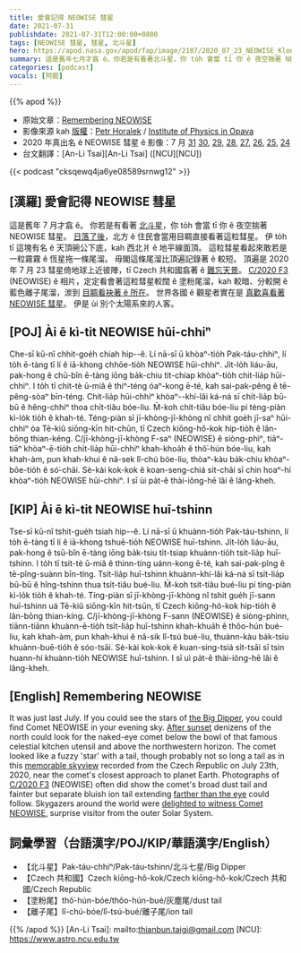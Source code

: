 ```yaml
---
title: 愛會記得 NEOWISE 彗星
date: 2021-07-31
publishdate: 2021-07-31T12:00:00+0800
tags: [NEOWISE 彗星, 彗星, 北斗星]
hero: https://apod.nasa.gov/apod/fap/image/2107/2020_07_23_NEOWISE_Klondik_Combine1_Samostatne_1100px.jpg
summary: 這是舊年七月才翕 ê。你若是有看著北斗星，你 to̍h 會當 tī 你 ê 夜空揣著 NEOWISE 彗星。
categories: [podcast]
vocals: [阿錕]
---
```


{{% apod %}}

- 原始文章：[Remembering NEOWISE](https://apod.nasa.gov/apod/ap210731.html)
- 影像來源 kah [版權][copyright]：[Petr Horalek](http://www.astronom.cz/horalek/?page_id=20) / [Institute of Physics in Opava](https://www.slu.cz/phys/en/)
- 2020 年真出名 ê NEOWISE 彗星 ê 影像：7 月 [31](https://www.facebook.com/media/set/?set=a.2818635991573935&type=3) [30](https://www.facebook.com/media/set/?set=a.2814764565294411&type=3), [29](https://www.facebook.com/media/set/?set=a.2811464625624405&type=3), [28](https://www.facebook.com/media/set/?set=a.2808659892571545&type=3), [27](https://www.facebook.com/media/set/?set=a.2806003322837202&type=3), [26](https://www.facebook.com/media/set/?set=a.2803425026428365&type=3), [25](https://www.facebook.com/media/set/?set=a.2800436196727248&type=3), [24](https://www.facebook.com/media/set/?set=a.2797140183723516&type=3)
- 台文翻譯：[An-Li Tsai][An-Li Tsai] ([NCU][NCU])

{{< podcast "cksqewq4ja6ye08589srnwg12" >}}

## [漢羅] 愛會記得 NEOWISE 彗星
這是舊年 7 月才翕 ê。
你若是有看著 [北斗星][the Big Dipper]，你 to̍h 會當 tī 你 ê 夜空揣著 NEOWISE 彗星。
[日落了後][After sunset]，北方 ê 住民會當用目睭直接看著這粒彗星。
伊 to̍h tī 這塊有名 ê 天頂碗公下底，kah 西北爿 ê 地平線面頂。
這粒彗星看起來敢若是一粒霧霧 ê 恆星拖一條尾溜。
毋閣這條尾溜比頂遍記錄著 ê 較短。
頂遍是 2020 年 7 月 23 彗星倚地球上近彼陣，tī Czech 共和國翕著 ê [難忘天景][memorable skyview]。
[C/2020 F3][C/2020 F3] (NEOWISE) ê 相片，定定看會著這粒彗星較闊 ê 塗粉尾溜，kah 較暗、分較開 ê 藍色離子尾溜，湠到 [目睭看袂著 ê 所在][farther than the eye]。
世界各國 ê 觀星者實在是 [真歡喜看著 NEOWISE 彗星][delighted to witness Comet NEOWISE]。
伊是 ùi 別个太陽系來的人客。

## [POJ] Ài ē kì-tit NEOWISE hūi-chhiⁿ
Che-sī kū-nî chhit-goe̍h chiah hip--ê.
Lí nā-sī ū khòaⁿ-tio̍h Pak-táu-chhiⁿ, lí to̍h ē-tàng tī lí ê iā-khong chhōe-tio̍h NEOWISE hūi-chhiⁿ.
Ji̍t-lo̍h liáu-āu, pak-hong ê chū-bîn ē-tàng iōng ba̍k-chiu ti̍t-chiap khòaⁿ-tio̍h chit-lia̍p hūi-chhiⁿ.
I to̍h tī chit-tè ū-miâ ê thiⁿ-téng óaⁿ-kong ē-té, kah sai-pak-pêng ê tē-pêng-sòaⁿ bīn-téng.
Chit-lia̍p hūi-chhiⁿ khòaⁿ--khí-lâi ká-ná sī chi̍t-lia̍p bū-bū ê hêng-chhiⁿ thoa chi̍t-tiâu bóe-liu.
M̄-koh chit-tiâu bóe-liu pí téng-piàn kì-lo̍k tio̍h ê khah-té.
Téng-piàn sī jī-khòng-jī-khòng nî chhit goe̍h jī-saⁿ hūi-chhiⁿ óa Tē-kiû siōng-kīn hit-chūn, tī Czech kiōng-hô-kok hip-tio̍h ê lân-bōng thian-kéng.
C/jī-khòng-jī-khòng F-saⁿ (NEOWISE) ê siòng-phìⁿ, tiāⁿ-tiāⁿ khòaⁿ-ē-tio̍h chi̍t-lia̍p hūi-chhiⁿ khah-khoa̍h ê thô͘-hún bóe-liu, kah khah-àm, pun khah-khui ê nâ-sek lî-chú bóe-liu, thòaⁿ-kàu ba̍k-chiu khòaⁿ-bōe-tio̍h ê só͘-chāi.
Sè-kài kok-kok ê koan-seng-chiá si̍t-chāi sī chin hoaⁿ-hí khòaⁿ-tio̍h NEOWISE hūi-chhiⁿ.
I sī ùi pa̍t-ê thài-iông-hē lâi ê lâng-kheh.

## [KIP] Ài ē kì-tit NEOWISE huī-tshinn
Tse-sī kū-nî tshit-gue̍h tsiah hip--ê.
Lí nā-sī ū khuànn-tio̍h Pak-táu-tshinn, lí to̍h ē-tàng tī lí ê iā-khong tshuē-tio̍h NEOWISE huī-tshinn.
Ji̍t-lo̍h liáu-āu, pak-hong ê tsū-bîn ē-tàng iōng ba̍k-tsiu ti̍t-tsiap khuànn-tio̍h tsit-lia̍p huī-tshinn.
I to̍h tī tsit-tè ū-miâ ê thinn-tíng uánn-kong ē-té, kah sai-pak-pîng ê tē-pîng-suànn bīn-tíng.
Tsit-lia̍p huī-tshinn khuànn-khí-lâi ká-ná sī tsi̍t-lia̍p bū-bū ê hîng-tshinn thua tsi̍t-tiâu bué-liu.
M̄-koh tsit-tiâu bué-liu pí tíng-piàn kì-lo̍k tio̍h ê khah-té.
Tíng-piàn sī jī-khòng-jī-khòng nî tshit gue̍h jī-sann huī-tshinn uá Tē-kiû siōng-kīn hit-tsūn, tī Czech kiōng-hô-kok hip-tio̍h ê lân-bōng thian-kíng.
C/jī-khòng-jī-khòng F-sann (NEOWISE) ê siòng-phìnn, tiānn-tiānn khuànn-ē-tio̍h tsi̍t-lia̍p huī-tshinn khah-khua̍h ê thôo-hún bué-liu, kah khah-àm, pun khah-khui ê nâ-sik lî-tsú bué-liu, thuànn-kàu ba̍k-tsiu khuànn-buē-tio̍h ê sóo-tsāi.
Sè-kài kok-kok ê kuan-sing-tsiá si̍t-tsāi sī tsin huann-hí khuànn-tio̍h NEOWISE huī-tshinn.
I sī uì pa̍t-ê thài-iông-hē lâi ê lâng-kheh.

## [English] Remembering NEOWISE
It was just last July.
If you could see the stars of [the Big Dipper][the Big Dipper], you could find Comet NEOWISE in your evening sky.
[After sunset][After sunset] denizens of the north could look for the naked-eye comet below the bowl of that famous celestial kitchen utensil and above the northwestern horizon.
The comet looked like a fuzzy 'star' with a tail, though probably not so long a tail as in this [memorable skyview][memorable skyview] recorded from the Czech Republic on July 23th, 2020, near the comet's closest approach to planet Earth.
Photographs of [C/2020 F3][C/2020 F3] (NEOWISE) often did show the comet's broad dust tail and fainter but separate bluish ion tail extending [farther than the eye][farther than the eye] could follow.
Skygazers around the world were [delighted to witness Comet NEOWISE][delighted to witness Comet NEOWISE], surprise visitor from the outer Solar System.


## 詞彙學習（台語漢字/POJ/KIP/華語漢字/English）


- 【北斗星】Pak-táu-chhiⁿ/Pak-táu-tshinn/北斗七星/Big Dipper
- 【Czech 共和國】Czech kiōng-hô-kok/Czech kiōng-hô-kok/Czech 共和國/Czech Republic
- 【塗粉尾】thô͘-hún-bóe/thôo-hún-bué/灰塵尾/dust tail
- 【離子尾】lî-chú-bóe/lî-tsú-bué/離子尾/ion tail



{{% /apod %}}
[An-Li Tsai]: mailto:thianbun.taigi@gmail.com
[NCU]: https://www.astro.ncu.edu.tw

[copyright]: https://apod.nasa.gov/apod/fap/lib/about_apod.html#srapply

[the Big Dipper]:https://apod.nasa.gov/apod/ap190815.html
[After sunset]:https://apod.nasa.gov/apod/ap200718.html
[memorable skyview]:https://www.petrhoralek.com/?p=6546
[C/2020 F3]:https://en.wikipedia.org/wiki/Comet_NEOWISE
[farther than the eye]:https://apod.nasa.gov/apod/ap200716.html
[delighted to witness Comet NEOWISE]:https://www.nasa.gov/feature/how-to-see-comet-neowise
